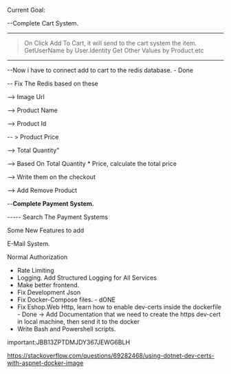 Current Goal:

--Complete Cart System.

---
> On Click Add To Cart, it will send to the cart system the item.
> GetUserName by User.Identity
> Get Other Values by Product.etc
---

--Now i have to connect add to cart to the redis database. - Done

-- Fix The Redis based on these

--> Image Url

--> Product Name

--> Product Id

-- > Product Price

--> Total Quantity"

--> Based On Total Quantity  * Price, calculate the total price

--> Write them on the checkout

--> Add Remove Product

--**Complete Payment System.**

-----  Search The Payment Systems 


Some New Features to add

E-Mail System.

Normal Authorization


- Rate Limiting
- Logging. Add Structured Logging for All Services
- Make better frontend.
- Fix Development Json
- Fix Docker-Compose files. - dONE
- Fix Eshop.Web Http, learn how to enable dev-certs inside the dockerfile - Done -> Add Documentation that we need to create the https dev-cert in local machine, then send it to the docker
- Write Bash and Powershell scripts.

important:JBB13ZPTDMJDY367JEWG6BLH

https://stackoverflow.com/questions/69282468/using-dotnet-dev-certs-with-aspnet-docker-image

